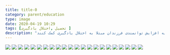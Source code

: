```yaml
---
title: title-0
category: parent/education
type: image
date: 2020-04-19 10:29
tags: [تحصیل ,اختلال یادگیری ]
description: "والدین می‌توانند به افزایش توانمندی فرزندان مبتلا به اختلال یادگیری کمک کنند"
---
```


![](../../static/images/learning-disorder-first-1.webp)
![](../../static/images/learning-disorder-first-2.webp)
![](../../static/images/learning-disorder-first-3.webp)
![](../../static/images/learning-disorder-first-4.webp)
![](../../static/images/learning-disorder-first-5.webp)
![](../../static/images/learning-disorder-first-6.webp)
![](../../static/images/learning-disorder-first-7.webp)
![](../../static/images/learning-disorder-first-8.webp)
![](../../static/images/learning-disorder-first-9.webp)
![](../../static/images/learning-disorder-first-10.webp)
![](../../static/images/learning-disorder-first-11.webp)
![](../../static/images/learning-disorder-first-12.webp)
![](../../static/images/learning-disorder-first-13.webp)
![](../../static/images/learning-disorder-first-14.webp)
![](../../static/images/learning-disorder-first-15.webp)
![](../../static/images/learning-disorder-first-16.webp)
![](../../static/images/learning-disorder-first-17.webp)
![](../../static/images/learning-disorder-first-18.webp)
![](../../static/images/learning-disorder-first-19.webp)
![](../../static/images/learning-disorder-first-20.webp)
![](../../static/images/learning-disorder-first-21.webp)
![](../../static/images/learning-disorder-first-22.webp)